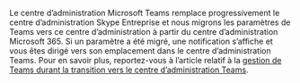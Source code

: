 Le centre d’administration Microsoft Teams remplace progressivement le centre d’administration Skype Entreprise et nous migrons les paramètres de Teams vers ce centre d’administration à partir du centre d’administration Microsoft 365. Si un paramètre a été migré, une notification s’affiche et vous êtes dirigé vers son emplacement dans le centre d’administration Teams. Pour en savoir plus, reportez-vous à l’article relatif à la [gestion de Teams durant la transition vers le centre d’administration Teams](../manage-teams-skypeforbusiness-admin-center.md).
